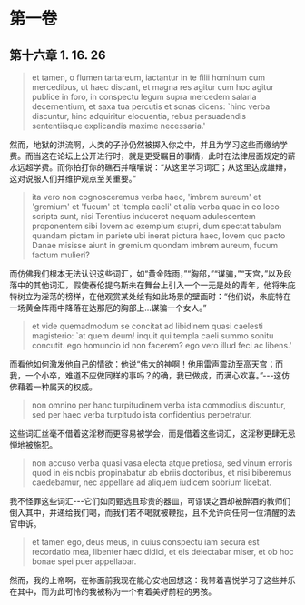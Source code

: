 # 第一卷
## 第十六章 1. 16. 26

> et tamen, o flumen tartareum, iactantur in te filii hominum cum mercedibus, ut haec discant, et magna res agitur cum hoc agitur publice in foro, in conspectu legum supra mercedem salaria decernentium, et saxa tua percutis et sonas dicens: `hinc verba discuntur, hinc adquiritur eloquentia, rebus persuadendis sententiisque explicandis maxime necessaria.'

然而，地狱的洪流啊，人类的子孙仍然被掷入你之中，并且为学习这些而缴纳学费。而当这在论坛上公开进行时，就是更受瞩目的事情，此时在法律层面规定的薪水远超学费。而你拍打你的礁石并嚷嚷说：“从这里学习词汇；从这里达成雄辩，这对说服人们并维护观点至关重要。”

> ita vero non cognosceremus verba haec, 'imbrem aureum' et 'gremium' et 'fucum' et 'templa caeli' et alia verba quae in eo loco scripta sunt, nisi Terentius induceret nequam adulescentem proponentem sibi Iovem ad exemplum stupri, dum spectat tabulam quandam pictam in pariete ubi inerat pictura haec, Iovem quo pacto Danae misisse aiunt in gremium quondam imbrem aureum, fucum factum mulieri?

而仿佛我们根本无法认识这些词汇，如“黄金阵雨，”“胸部，”“谋骗，”“天宫，”以及段落中的其他词汇，假使泰伦提乌斯未在舞台上引入一个一无是处的青年，他将朱庇特树立为淫荡的榜样，在他观赏某处绘有如此场景的壁画时：“他们说，朱庇特在一场黄金阵雨中降落在达那厄的胸部上...谋骗一个女人。”

> et vide quemadmodum se concitat ad libidinem quasi caelesti magisterio: `at quem deum! inquit qui templa caeli summo sonitu concutit. ego homuncio id non facerem? ego vero illud feci ac libens.'

而看他如何激发他自己的情欲：他说“伟大的神啊！他用雷声震动至高天宫；而我，一个小卒，难道不应做同样的事吗？的确，我已做成，而满心欢喜。”---这仿佛藉着一种属天的权威。

> non omnino per hanc turpitudinem verba ista commodius discuntur, sed per haec verba turpitudo ista confidentius perpetratur.

这些词汇丝毫不借着这淫秽而更容易被学会，而是借着这些词汇，这淫秽更肆无忌惮地被施犯。

> non accuso verba quasi vasa electa atque pretiosa, sed vinum erroris quod in eis nobis propinabatur ab ebriis doctoribus, et nisi biberemus caedebamur, nec appellare ad aliquem iudicem sobrium licebat. 

我不怪罪这些词汇---它们如同甄选且珍贵的器皿，可谬误之酒却被醉酒的教师们倒入其中，并递给我们喝，而我们若不喝就被鞭挞，且不允许向任何一位清醒的法官申诉。

> et tamen ego, deus meus, in cuius conspectu iam secura est recordatio mea, libenter haec didici, et eis delectabar miser, et ob hoc bonae spei puer appellabar.

然而，我的上帝啊，在祢面前我现在能心安地回想这：我带着喜悦学习了这些并乐在其中，而为此可怜的我被称为一个有着美好前程的男孩。


